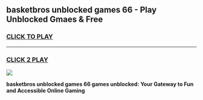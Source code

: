 
## basketbros unblocked games 66 - Play Unblocked Gmaes & Free
<h3>
<a href="https://news.freeplayer.one?title=basketbros_unblocked_games_66&ref=23F">CLICK TO PLAY</a></h3>
<hr>

<h3>
<a href="https://news.freeplayer.one?title=basketbros_unblocked_games_66&ref=23F">CLICK 2 PLAY</a>
  
</h3>

<a href="https://news.freeplayer.one?title=basketbros_unblocked_games_66&ref=23F/"><img src="https://clearcache.store/games.png"></a>


**basketbros unblocked games 66 games unblocked: Your Gateway to Fun and Accessible Online Gaming**
